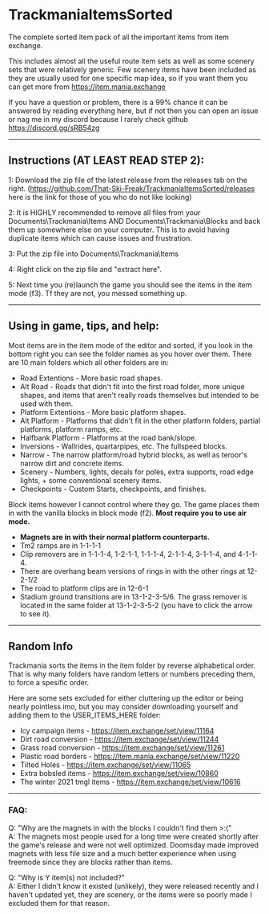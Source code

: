 # TrackmaniaItemsSorted

The complete sorted item pack of all the important items from item exchange. 


This includes almost all the useful route item sets as well as some scenery sets that were relatively generic. Few scenery items have been included as they are usually used for one specific map idea, so if you want them you can get more from https://item.mania.exchange

If you have a question or problem, there is a 99% chance it can be answered by reading everything here, but if not then you can open an issue or nag me in my discord because I rarely check github https://discord.gg/sRB54zg

-----------------------------------

## Instructions (AT LEAST READ STEP 2):

1: Download the zip file of the latest release from the releases tab on the right. (https://github.com/That-Ski-Freak/TrackmaniaItemsSorted/releases here is the link for those of you who do not like looking)

2: It is HIGHLY recommended to remove all files from your Documents\Trackmania\Items AND Documents\Trackmania\Blocks and back them up somewhere else on your computer. This is to avoid having duplicate items which can cause issues and frustration.

3: Put the zip file into Documents\Trackmania\Items

4: Right click on the zip file and "extract here".

5: Next time you (re)launch the game you should see the items in the item mode (f3). Tf they are not, you messed something up.

--------------------------------------

## Using in game, tips, and help:

Most items are in the item mode of the editor and sorted, if you look in the bottom right you can see the folder names as you hover over them. There are 10 main folders which all other folders are in:

* Road Extentions - More basic road shapes.  
* Alt Road - Roads that didn't fit into the first road folder, more unique shapes, and items that aren't really roads themselves but intended to be used with them.  
* Platform Extentions - More basic platform shapes.  
* Alt Platform - Platforms that didn't fit in the other platform folders, partial platforms, platform ramps, etc.  
* Halfbank Platform - Platforms at the road bank/slope.
* Inversions - Wallrides, quartarpipes, etc. The fullspeed blocks.
* Narrow - The narrow platform/road hybrid blocks, as well as teroor's narrow dirt and concrete items.
* Scenery - Numbers, lights, decals for poles, extra supports, road edge lights, + some conventional scenery items.
* Checkpoints - Custom Starts, checkpoints, and finishes.


Block items however I cannot control where they go. The game places them in with the vanilla blocks in block mode (f2). **Most require you to use air mode.**

* **Magnets are in with their normal platform counterparts.**  
* Tm2 ramps are in 1-1-1-1  
* Clip removers are in 1-1-1-4, 1-2-1-1, 1-1-1-4, 2-1-1-4, 3-1-1-4, and 4-1-1-4.  
* There are overhang beam versions of rings in with the other rings at 12-2-1/2  
* The road to platform clips are in 12-6-1  
* Stadium ground transitions are in 13-1-2-3-5/6. The grass remover is located in the same folder at 13-1-2-3-5-2 (you have to click the arrow to see it).

--------------------------------------

## Random Info

Trackmania sorts the items in the item folder by reverse alphabetical order. That is why many folders have random letters or numbers preceding them, to force a spesific order.


Here are some sets excluded for either cluttering up the editor or being nearly pointless imo, but you may consider downloading yourself and adding them to the USER_ITEMS_HERE folder:  
* Icy campaign items - https://item.exchange/set/view/11164  
* Dirt road conversion - https://item.exchange/set/view/11244  
* Grass road conversion - https://item.exchange/set/view/11261  
* Plastic road borders - https://item.mania.exchange/set/view/11220  
* Tilted Holes - https://item.exchange/set/view/11065  
* Extra bobsled items - https://item.exchange/set/view/10860  
* The winter 2021 tmgl items - https://item.exchange/set/view/10616  

--------------------------------------

### FAQ:  

Q: "Why are the magnets in with the blocks I couldn't find them >:("  
A: The magnets most people used for a long time were created shortly after the game's release and were not well optimized. Doomsday made improved magnets with less file size and a much better experience when using freemode since they are blocks rather than items.  

Q: "Why is Y item(s) not included?"  
A: Either I didn't know it existed (unlikely), they were released recently and I haven't updated yet, they are scenery, or the items were so poorly made I excluded them for that reason.  
